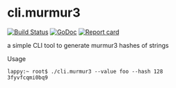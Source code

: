# cli.murmur3
[![Build Status](https://travis-ci.org/cameronnewman/cli.murmur3.svg?branch=master)](https://travis-ci.org/cameronnewman/cli.murmur3) [![GoDoc](https://godoc.org/github.com/cameronnewman/cli.murmur3?status.svg)](http://godoc.org/github.com/cameronnewman/cli.murmur3) [![Report card](https://goreportcard.com/badge/github.com/cameronnewman/cli.murmur3)](https://goreportcard.com/report/github.com/cameronnewman/cli.murmur3)

a simple CLI tool to generate murmur3 hashes of strings


Usage

```
lappy:~ root$ ./cli.murmur3 --value foo --hash 128
3fyvfcqmi0bq9
```
